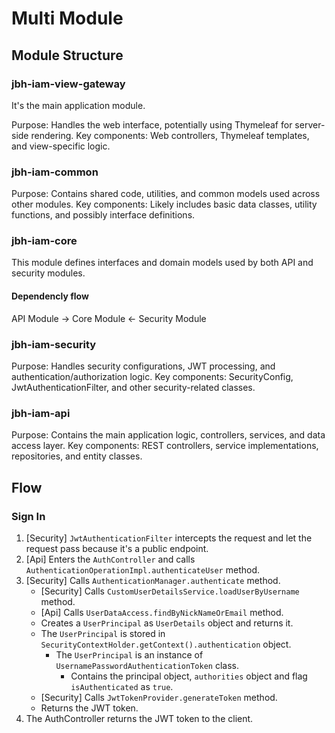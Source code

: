 # Multi Module

## Module Structure

### jbh-iam-view-gateway

It's the main application module.

Purpose: Handles the web interface, potentially using Thymeleaf for server-side rendering.
Key components: Web controllers, Thymeleaf templates, and view-specific logic.

### jbh-iam-common

Purpose: Contains shared code, utilities, and common models used across other modules.
Key components: Likely includes basic data classes, utility functions, and possibly interface definitions.

### jbh-iam-core

This module defines interfaces and domain models used by both API and security modules.

#### Dependencly flow

API Module → Core Module ← Security Module

### jbh-iam-security

Purpose: Handles security configurations, JWT processing, and authentication/authorization logic.
Key components: SecurityConfig, JwtAuthenticationFilter, and other security-related classes.

### jbh-iam-api

Purpose: Contains the main application logic, controllers, services, and data access layer.
Key components: REST controllers, service implementations, repositories, and entity classes.

## Flow

### Sign In

1. [Security] `JwtAuthenticationFilter` intercepts the request and let the request pass because it's a public endpoint.
2. [Api] Enters the `AuthController` and calls `AuthenticationOperationImpl.authenticateUser` method.
3. [Security] Calls `AuthenticationManager.authenticate` method.
    - [Security] Calls `CustomUserDetailsService.loadUserByUsername` method.
    - [Api] Calls `UserDataAccess.findByNickNameOrEmail` method.
    - Creates a `UserPrincipal` as `UserDetails` object and returns it.
    - The `UserPrincipal` is stored in `SecurityContextHolder.getContext().authentication` object.
        - The `UserPrincipal` is an instance of `UsernamePasswordAuthenticationToken` class.
            - Contains the principal object, `authorities` object and flag `isAuthenticated` as `true`.
    - [Security] Calls `JwtTokenProvider.generateToken` method.
    - Returns the JWT token.
4. The AuthController returns the JWT token to the client.
